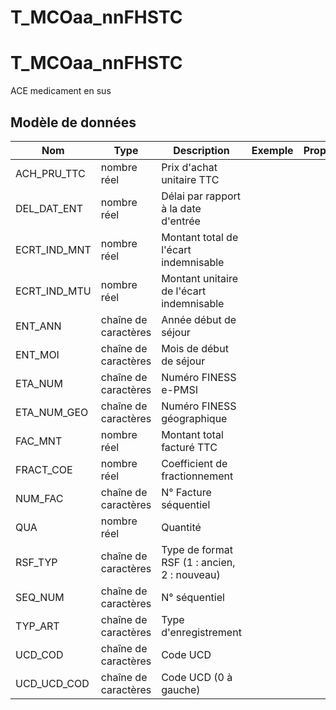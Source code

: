 # T_MCOaa_nnFHSTC

<!-- ATTENTION : Ne pas supprimer ou modifier la ligne ci-dessous -->
# T_MCOaa_nnFHSTC

ACE medicament en sus


## Modèle de données

|Nom|Type|Description|Exemple|Propriétés|
|-|-|-|-|-|
|ACH_PRU_TTC|nombre réel|Prix d'achat unitaire TTC|||
|DEL_DAT_ENT|nombre réel|Délai par rapport à la date d'entrée|||
|ECRT_IND_MNT|nombre réel|Montant total de l'écart indemnisable|||
|ECRT_IND_MTU|nombre réel|Montant unitaire de l'écart indemnisable|||
|ENT_ANN|chaîne de caractères|Année début de séjour|||
|ENT_MOI|chaîne de caractères|Mois de début de séjour|||
|ETA_NUM|chaîne de caractères|Numéro FINESS e-PMSI|||
|ETA_NUM_GEO|chaîne de caractères|Numéro FINESS géographique|||
|FAC_MNT|nombre réel|Montant total facturé TTC|||
|FRACT_COE|nombre réel|Coefficient de fractionnement|||
|NUM_FAC|chaîne de caractères|N° Facture séquentiel|||
|QUA|nombre réel|Quantité|||
|RSF_TYP|chaîne de caractères|Type de format RSF (1 : ancien, 2 : nouveau)|||
|SEQ_NUM|chaîne de caractères|N° séquentiel|||
|TYP_ART|chaîne de caractères|Type d'enregistrement|||
|UCD_COD|chaîne de caractères|Code UCD|||
|UCD_UCD_COD|chaîne de caractères|Code UCD (0 à gauche)|||

<!-- ATTENTION : Ne pas supprimer ou modifier la ligne ci-dessus -->
